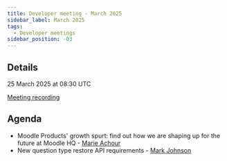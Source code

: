 ```yaml
---
title: Developer meeting - March 2025
sidebar_label: March 2025
tags:
  - Developer meetings
sidebar_position: -03
---
```


## Details

25 March 2025 at 08:30 UTC

[Meeting recording](https://moodle.org/mod/bigbluebuttonbn/view.php?id=8596)

## Agenda

- Moodle Products' growth spurt: find out how we are shaping up for the future at Moodle HQ - [Marie Achour](https://moodle.org/user/profile.php?id=4769294)
- New question type restore API requirements - [Mark Johnson](https://moodle.org/user/profile.php?id=858318)
